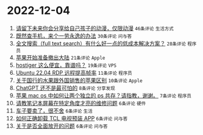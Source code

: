 # 2022-12-04

1. [请留下未来你会分享给自己孩子的动漫，仅限动漫](https://www.v2ex.com/t/899934) `46条评论` `生活方式`
1. [既然查手机，来个一劳永逸的办法](https://www.v2ex.com/t/899929) `30条评论` `问与答`
1. [全文搜索（full text search）有什么好一点的低成本解决方案？](https://www.v2ex.com/t/899924) `28条评论` `程序员`
1. [苹果开始准备撤出大陆](https://www.v2ex.com/t/899953) `21条评论` `Apple`
1. [hostiger 这么便宜，靠谱吗？](https://www.v2ex.com/t/899928) `19条评论` `VPS`
1. [Ubuntu 22.04 RDP 远程提高帧率](https://www.v2ex.com/t/899922) `11条评论` `程序员`
1. [关于国行的水果跟外国销售的苹果区别](https://www.v2ex.com/t/899946) `10条评论` `Apple`
1. [ChatGPT 还不是最可怕的](https://www.v2ex.com/t/899927) `8条评论` `分享发现`
1. [苹果 mac os 中如何让两个独立的 ps 共存？请指教，谢谢。](https://www.v2ex.com/t/899936) `7条评论` `程序员`
1. [请教笔记本屏幕在特定角度才亮的维修问题](https://www.v2ex.com/t/899950) `6条评论` `硬件`
1. [车子要卖了，很不舍](https://www.v2ex.com/t/899943) `6条评论` `生活`
1. [如何正确卸载 TCL 电视预装 APP](https://www.v2ex.com/t/899931) `6条评论` `问与答`
1. [关于是否全面放开的问题](https://www.v2ex.com/t/899941) `6条评论` `问与答`

